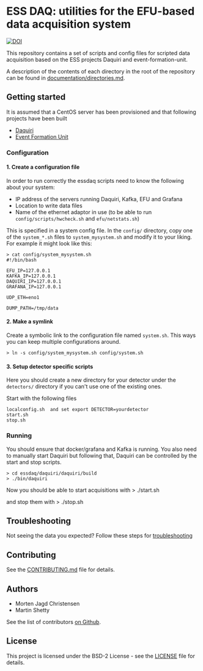 # ESS DAQ: utilities for the EFU-based data acquisition system

[![DOI](https://zenodo.org/badge/135150324.svg)](https://zenodo.org/badge/latestdoi/135150324)

This repository contains a set of scripts and config files for scripted data acquisition
based on the ESS projects Daquiri and event-formation-unit.

A description of the contents of each directory in the root of the repository can be found in [documentation/directories.md](documentation/directories.md).

## Getting started

It is assumed that a CentOS server has been provisioned and that following projects have been built

  * [Daquiri](https://github.com/ess-dmsc/daquiri)
  * [Event Formation Unit](https://github.com/ess-dmsc/event-formation-unit)


### Configuration

#### 1. Create a configuration file
In order to run correctly the essdaq scripts need to know the following about your system:

* IP address of the servers running Daquiri, Kafka, EFU and Grafana
* Location to write data files
* Name of the ethernet adaptor in use (to be able to run `config/scripts/hwcheck.sh` and `efu/netstats.sh`)

This is specified in a system config file. In the `config/` directory, copy one of the `system_*.sh` files to `system_mysystem.sh`  and modify it to your liking. For example it might look like this:

    > cat config/system_mysystem.sh
    #!/bin/bash

    EFU_IP=127.0.0.1
    KAFKA_IP=127.0.0.1
    DAQUIRI_IP=127.0.0.1
    GRAFANA_IP=127.0.0.1

    UDP_ETH=eno1

    DUMP_PATH=/tmp/data

#### 2. Make a symlink
Create a symbolic link to the configuration file named `system.sh`. This ways you can
keep multiple configurations around.

    > ln -s config/system_mysystem.sh config/system.sh

#### 3. Setup detector specific scripts
Here you should create a new directory for your detector under the `detectors/` directory
if you can't use one of the existing ones.

Start with the following files

    localconfig.sh  and set export DETECTOR=yourdetector
    start.sh
    stop.sh

### Running

You should ensure that docker/grafana and Kafka is running. You also need to manually start
Daquiri but following that, Daquiri can be controlled by the start and stop scripts.

    > cd essdaq/daquiri/daquiri/build
    > ./bin/daquiri

Now you should be able to start acquisitions with
    > ./start.sh

and stop them with
    > ./stop.sh

## Troubleshooting

Not seeing the data you expected? Follow these steps for [troubleshooting](documentation/troubleshoot.md)

## Contributing

See the [CONTRIBUTING.md](CONTRIBUTING.md) file for details.

## Authors

* Morten Jagd Christensen
* Martin Shetty

See the list of contributors [on Github](https://github.com/ess-dmsc/essdaq/graphs/contributors).

## License

This project is licensed under the BSD-2 License - see the [LICENSE](LICENSE) file for details.
